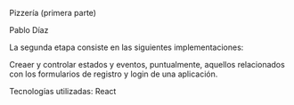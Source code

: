Pizzería (primera parte)

Pablo Díaz

La segunda etapa  consiste en las siguientes implementaciones:

Creaer y controlar estados y eventos, puntualmente, aquellos relacionados con los formularios de registro y login de una aplicación.

Tecnologías utilizadas: React